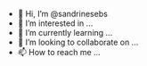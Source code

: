 - 👋 Hi, I’m @sandrinesebs
- 👀 I’m interested in ...
- 🌱 I’m currently learning ...
- 💞️ I’m looking to collaborate on ...
- 📫 How to reach me ...

<!---
sandrinesebs/sandrinesebs is a ✨ special ✨ repository because its `README.md` (this file) appears on your GitHub profile.
You can click the Preview link to take a look at your changes.
--->
